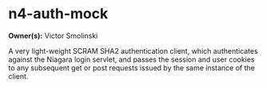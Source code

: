 # n4-auth-mock
**Owner(s):** Victor Smolinski

A very light-weight SCRAM SHA2 authentication client, which authenticates against the Niagara login servlet, and passes the session
and user cookies to any subsequent get or post requests issued by the same instance of the client.
